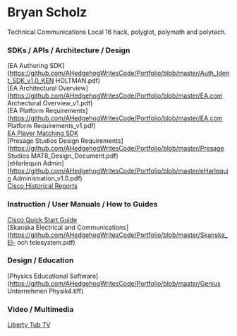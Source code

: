 # Bryan Scholz 
Technical Communications
Local 16 hack, polyglot, polymath and polytech.

### SDKs / APIs / Architecture / Design
[EA Authoring SDK](https://github.com/AHedgehogWritesCode/Portfolio/blob/master/Auth_Ident_SDK_v1.0_KEN HOLTMAN.pdf)  
[EA Architectural Overview](https://github.com/AHedgehogWritesCode/Portfolio/blob/master/EA.com Archectural Overview_v1.pdf)  
[EA Platform Requirements](https://github.com/AHedgehogWritesCode/Portfolio/blob/master/EA.com Platform Requirements_v1.pdf)  
[EA Player Matching SDK](https://github.com/AHedgehogWritesCode/Portfolio/blob/master/Matchmaker_SDK_v1.0.pdf)  
[Presage Studios Design Requirements](https://github.com/AHedgehogWritesCode/Portfolio/blob/master/Presage Studios MAT8_Design_Document.pdf)  
[eHarlequin Admin](https://github.com/AHedgehogWritesCode/Portfolio/blob/master/eHarlequin Administration_v1.0.pdf)  
[Cisco Historical Reports](https://github.com/AHedgehogWritesCode/Portfolio/blob/master/hr.pdf)  

### Instruction / User Manuals / How to Guides
[Cisco  Quick Start Guide](https://github.com/AHedgehogWritesCode/Portfolio/blob/master/cadquick.pdf)  
[Skanska Electrical and Communications](https://github.com/AHedgehogWritesCode/Portfolio/blob/master/Skanska_El- och telesystem.pdf)  

### Design / Education
[Physics Educational Software](https://github.com/AHedgehogWritesCode/Portfolio/blob/master/Genius Unternehmen Physik4.tiff)  

### Video / Multimedia
[Liberty Tub TV](https://github.com/AHedgehogWritesCode/Portfolio/blob/master/LibertyTubeTV2.jpg)  

